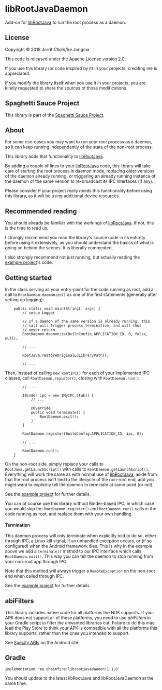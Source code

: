 # libRootJavaDaemon

Add-on for [libRootJava](../librootjava) to run the root process as a
daemon.

## License

Copyright &copy; 2018 Jorrit *Chainfire* Jongma

This code is released under the [Apache License version 2.0](https://www.apache.org/licenses/LICENSE-2.0).

If you use this library (or code inspired by it) in your projects,
crediting me is appreciated.

If you modify the library itself when you use it in your projects,
you are kindly requested to share the sources of those modifications.

## Spaghetti Sauce Project

This library is part of the [Spaghetti Sauce Project](https://github.com/Chainfire/spaghetti_sauce_project).

## About

For some use-cases you may want to run your root process as a daemon,
so it can keep running independently of the state of the non-root
process.

This library adds that functionality to [libRootJava](../librootjava).

By adding a couple of lines to your [libRootJava](../librootjava) code,
this library will take care of starting the root process in daemon mode,
replacing older versions of the daemon already running, or triggering
an already running instance of the daemon of the same version to
re-broadcast its IPC interfaces (if any).

Please consider if your project really needs this functionality before
using this library, as it will be using additional device resources.

## Recommended reading

You should already be familiar with the workings of
[libRootJava](../librootjava). If not, this is the time to read up.

I strongly recommend you read the library's source code in its entirety
before using it extensively, as you should understand the basics of
what is going on behind the scenes. It is liberally commented.

I also strongly recommend not just running, but actually reading the
[example project](../librootjavadaemon_example)'s code.

## Getting started

In the class serving as your entry-point for the code running as root,
add a call to ```RootDaemon.daemonize()``` as one of the first
statements (generally after setting up logging):

```
    public static void main(String[] args) {
        // setup Logger

        // If a daemon of the same version is already running, this
        // call will trigger process termination, and will thus
        // never return.
        RootDaemon.daemonize(BuildConfig.APPLICATION_ID, 0, false, null);

        // ...

        RootJava.restoreOriginalLdLibraryPath();

        // ...
```

Then, instead of calling ```new RootIPC()``` for each of your
implemented IPC classes, call ```RootDaemon.register()```, closing
with ```RootDaemon.run()```:

```
        // ...

        IBinder ipc = new IMyIPC.Stub() {
            // ...

            @Override
            public void terminate() {
                RootDaemon.exit();
            }
        }

        RootDaemon.register(BuildConfig.APPLICATION_ID, ipc, 0);

        // ...

        RootDaemon.run();
    }
```

On the non-root side, simply replace your calls to
```RootJava.getLaunchScript()``` with calls to
```RootDaemon.getLaunchScript()```. Everything will work the same
as with normal use of [libRootJava](../librootjava), aside from that
the root process isn't tied to the lifecycle of the non-root end,
and you might want to explicitly tell the daemon to terminate at
some point (or not).

See the [example project](../librootjavadaemon_example) for further
details.

You can of course use this library without Binder-based IPC, in which
case you would skip the ```RootDaemon.register()``` and
```RootDaemon.run()``` calls in the code running as root, and replace
them with your own handling.

#### Termination

This daemon process will only terminate when explicitly told to do so,
either through IPC, a Linux kill signal, if an unhandled
exception occurs, or (if so configured) when the Android framework
dies. This is why in the example above we add a
```terminate()``` method to our IPC interface which calls
```RootDaemon.exit()```. This way you can tell the daemon to
stop running from your non-root app through IPC.

Note that this method will always trigger a ```RemoteException``` on the
non-root end when called through IPC.

See the [example project](../librootjavadaemon_example) for further
details.

## abiFilters

This library includes native code for all platforms the NDK supports.
If your APK does not support all of these platforms, you need to use
*abiFilters* in your Gradle script to filter the unwanted libraries
out. Failure to do this may lead the Play Store to think your APK is
compatible with all the platforms this library supports, rather than
the ones you intended to support.

See [Specify ABIs](https://developer.android.com/studio/projects/gradle-external-native-builds#specify-abi)
on the Android site.

## Gradle

```
implementation 'eu.chainfire:librootjavadaemon:1.1.0'
```

You should update to the latest libRootJava and libRootJavaDaemon at the
same time.
